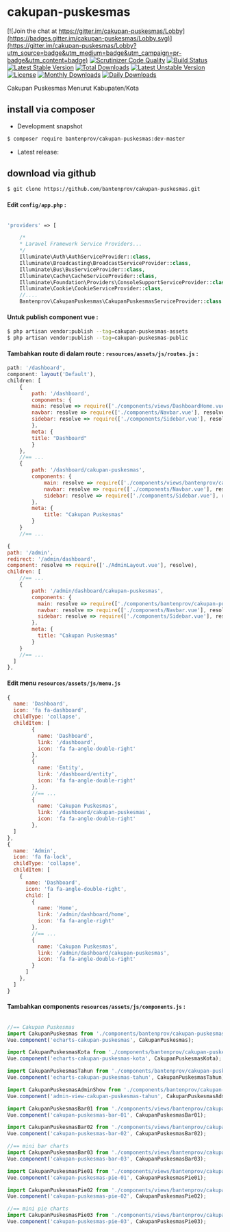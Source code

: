 # cakupan-puskesmas

[![Join the chat at https://gitter.im/cakupan-puskesmas/Lobby](https://badges.gitter.im/cakupan-puskesmas/Lobby.svg)](https://gitter.im/cakupan-puskesmas/Lobby?utm_source=badge&utm_medium=badge&utm_campaign=pr-badge&utm_content=badge)
[![Scrutinizer Code Quality](https://scrutinizer-ci.com/g/bantenprov/cakupan-puskesmas/badges/quality-score.png?b=master)](https://scrutinizer-ci.com/g/bantenprov/cakupan-puskesmas/?branch=master)
[![Build Status](https://scrutinizer-ci.com/g/bantenprov/cakupan-puskesmas/badges/build.png?b=master)](https://scrutinizer-ci.com/g/bantenprov/cakupan-puskesmas/build-status/master)
[![Latest Stable Version](https://poser.pugx.org/bantenprov/cakupan-puskesmas/v/stable)](https://packagist.org/packages/bantenprov/cakupan-puskesmas)
[![Total Downloads](https://poser.pugx.org/bantenprov/cakupan-puskesmas/downloads)](https://packagist.org/packages/bantenprov/cakupan-puskesmas)
[![Latest Unstable Version](https://poser.pugx.org/bantenprov/cakupan-puskesmas/v/unstable)](https://packagist.org/packages/bantenprov/cakupan-puskesmas)
[![License](https://poser.pugx.org/bantenprov/cakupan-puskesmas/license)](https://packagist.org/packages/bantenprov/cakupan-puskesmas)
[![Monthly Downloads](https://poser.pugx.org/bantenprov/cakupan-puskesmas/d/monthly)](https://packagist.org/packages/bantenprov/cakupan-puskesmas)
[![Daily Downloads](https://poser.pugx.org/bantenprov/cakupan-puskesmas/d/daily)](https://packagist.org/packages/bantenprov/cakupan-puskesmas)

Cakupan Puskesmas Menurut Kabupaten/Kota

## install via composer

- Development snapshot
```bash
$ composer require bantenprov/cakupan-puskesmas:dev-master
```
- Latest release:

## download via github
```bash
$ git clone https://github.com/bantenprov/cakupan-puskesmas.git
```
#### Edit `config/app.php` :
```php

'providers' => [

    /*
    * Laravel Framework Service Providers...
    */
    Illuminate\Auth\AuthServiceProvider::class,
    Illuminate\Broadcasting\BroadcastServiceProvider::class,
    Illuminate\Bus\BusServiceProvider::class,
    Illuminate\Cache\CacheServiceProvider::class,
    Illuminate\Foundation\Providers\ConsoleSupportServiceProvider::class,
    Illuminate\Cookie\CookieServiceProvider::class,
    //....
    Bantenprov\CakupanPuskesmas\CakupanPuskesmasServiceProvider::class

```

#### Untuk publish component vue :

```bash
$ php artisan vendor:publish --tag=cakupan-puskesmas-assets
$ php artisan vendor:publish --tag=cakupan-puskesmas-public
```
#### Tambahkan route di dalam route : `resources/assets/js/routes.js` :

```javascript
path: '/dashboard',
component: layout('Default'),
children: [
    {
        path: '/dashboard',
        components: {
        main: resolve => require(['./components/views/DashboardHome.vue'], resolve),
        navbar: resolve => require(['./components/Navbar.vue'], resolve),
        sidebar: resolve => require(['./components/Sidebar.vue'], resolve)
        },
        meta: {
        title: "Dashboard"
        }
    },
    //== ...
    {
        path: '/dashboard/cakupan-puskesmas',
        components: {
            main: resolve => require(['./components/views/bantenprov/cakupan-puskesmas/DashboardCakupanPuskesmas.vue'], resolve),
            navbar: resolve => require(['./components/Navbar.vue'], resolve),
            sidebar: resolve => require(['./components/Sidebar.vue'], resolve)
        },
        meta: {
            title: "Cakupan Puskesmas"
        }
    }
    //== ...
```

```javascript
{
path: '/admin',
redirect: '/admin/dashboard',
component: resolve => require(['./AdminLayout.vue'], resolve),
children: [
    //== ...
    {
        path: '/admin/dashboard/cakupan-puskesmas',
        components: {
          main: resolve => require(['./components/bantenprov/cakupan-puskesmas/CakupanPuskesmasAdmin.view.vue'], resolve),
          navbar: resolve => require(['./components/Navbar.vue'], resolve),
          sidebar: resolve => require(['./components/Sidebar.vue'], resolve)
        },
        meta: {
          title: "Cakupan Puskesmas"
        }
    }
    //== ...   
  ]
},

```
#### Edit menu `resources/assets/js/menu.js`

```javascript
{
  name: 'Dashboard',
  icon: 'fa fa-dashboard',
  childType: 'collapse',
  childItem: [
        {
          name: 'Dashboard',
          link: '/dashboard',
          icon: 'fa fa-angle-double-right'
        },
        {
          name: 'Entity',
          link: '/dashboard/entity',
          icon: 'fa fa-angle-double-right'
        },
        //== ...
        {
          name: 'Cakupan Puskesmas',
          link: '/dashboard/cakupan-puskesmas',
          icon: 'fa fa-angle-double-right'
        },
  ]
},
{
  name: 'Admin',
  icon: 'fa fa-lock',
  childType: 'collapse',
  childItem: [
    {
      name: 'Dashboard',
      icon: 'fa fa-angle-double-right',
      child: [
        {
          name: 'Home',
          link: '/admin/dashboard/home',
          icon: 'fa fa-angle-right'
        },
        //== ...
        {
          name: 'Cakupan Puskesmas',
          link: '/admin/dashboard/cakupan-puskesmas',
          icon: 'fa fa-angle-double-right'
        }
      ]
    },
  ]
}
```

#### Tambahkan components `resources/assets/js/components.js` :

```javascript

//== Cakupan Puskesmas
import CakupanPuskesmas from './components/bantenprov/cakupan-puskesmas/CakupanPuskesmas.chart.vue';
Vue.component('echarts-cakupan-puskesmas', CakupanPuskesmas);

import CakupanPuskesmasKota from './components/bantenprov/cakupan-puskesmas/CakupanPuskesmasKota.chart.vue';
Vue.component('echarts-cakupan-puskesmas-kota', CakupanPuskesmasKota);

import CakupanPuskesmasTahun from './components/bantenprov/cakupan-puskesmas/CakupanPuskesmasTahun.chart.vue';
Vue.component('echarts-cakupan-puskesmas-tahun', CakupanPuskesmasTahun);

import CakupanPuskesmasAdminShow from './components/bantenprov/cakupan-puskesmas/CakupanPuskesmasAdmin.view.vue';
Vue.component('admin-view-cakupan-puskesmas-tahun', CakupanPuskesmasAdminShow);

import CakupanPuskesmasBar01 from './components/views/bantenprov/cakupan-puskesmas/CakupanPuskesmasBar01.vue';
Vue.component('cakupan-puskesmas-bar-01', CakupanPuskesmasBar01);

import CakupanPuskesmasBar02 from './components/views/bantenprov/cakupan-puskesmas/CakupanPuskesmasBar02.vue';
Vue.component('cakupan-puskesmas-bar-02', CakupanPuskesmasBar02);

//== mini bar charts
import CakupanPuskesmasBar03 from './components/views/bantenprov/cakupan-puskesmas/CakupanPuskesmasBar03.vue';
Vue.component('cakupan-puskesmas-bar-03', CakupanPuskesmasBar03);

import CakupanPuskesmasPie01 from './components/views/bantenprov/cakupan-puskesmas/CakupanPuskesmasPie01.vue';
Vue.component('cakupan-puskesmas-pie-01', CakupanPuskesmasPie01);

import CakupanPuskesmasPie02 from './components/views/bantenprov/cakupan-puskesmas/CakupanPuskesmasPie02.vue';
Vue.component('cakupan-puskesmas-pie-02', CakupanPuskesmasPie02);

//== mini pie charts
import CakupanPuskesmasPie03 from './components/views/bantenprov/cakupan-puskesmas/CakupanPuskesmasPie03.vue';
Vue.component('cakupan-puskesmas-pie-03', CakupanPuskesmasPie03);
```